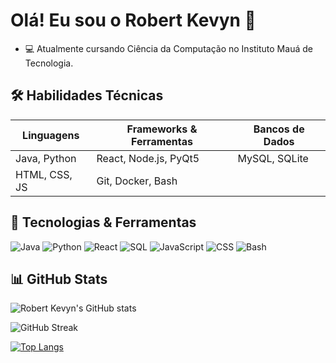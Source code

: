 # Olá! Eu sou o Robert Kevyn 👋

- 💻 Atualmente cursando Ciência da Computação no Instituto Mauá de Tecnologia.
## 🛠️ Habilidades Técnicas

| Linguagens      | Frameworks & Ferramentas  | Bancos de Dados |
|-----------------|---------------------------|-----------------|
| Java, Python    | React, Node.js, PyQt5      | MySQL, SQLite   |
| HTML, CSS, JS   | Git, Docker, Bash          |                 |


## 🔧 Tecnologias & Ferramentas
![Java](https://img.shields.io/badge/Java-ED8B00?style=for-the-badge&logo=java&logoColor=white)
![Python](https://img.shields.io/badge/Python-3776AB?style=for-the-badge&logo=python&logoColor=white)
![React](https://img.shields.io/badge/React-20232A?style=for-the-badge&logo=react&logoColor=61DAFB)
![SQL](https://img.shields.io/badge/SQL-4479A1?style=for-the-badge&logo=MySQL&logoColor=white)
![JavaScript](https://img.shields.io/badge/JavaScript-F7DF1E?style=for-the-badge&logo=javascript&logoColor=black)
![CSS](https://img.shields.io/badge/CSS-1572B6?style=for-the-badge&logo=css3&logoColor=white)
![Bash](https://img.shields.io/badge/Bash-4EAA25?style=for-the-badge&logo=gnu-bash&logoColor=white)

## 📊 GitHub Stats
![Robert Kevyn's GitHub stats](https://github-readme-stats.vercel.app/api?username=Robertkevyngg&show_icons=true&theme=radical)

![GitHub Streak](https://github-readme-streak-stats.herokuapp.com/?user=Robertkevyngg&theme=radical)

[![Top Langs](https://github-readme-stats.vercel.app/api/top-langs/?username=Robertkevyngg&layout=compact&theme=radical)](https://github.com/Robertkevyngg)


